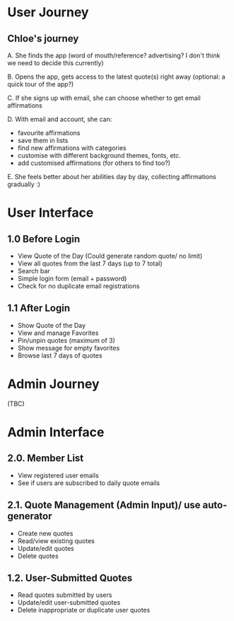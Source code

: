
# User Journey
## Chloe's journey

A. She finds the app (word of mouth/reference? advertising? I don't think we need to decide this currently)

B. Opens the app, gets access to the latest quote(s) right away (optional: a quick tour of the app?)

C. If she signs up with email, she can choose whether to get email affirmations

D. With email and account, she can:
- favourite affirmations
- save them in lists
- find new affirmations with categories
- customise with different background themes, fonts, etc.
- add customised affirmations (for others to find too?)

E. She feels better about her abilities day by day, collecting affirmations gradually :)
# User Interface
## 1.0 Before Login
- View Quote of the Day (Could generate random quote/ no limit)
- View all quotes from the last 7 days (up to 7 total)
- Search bar 
- Simple login form (email + password)
- Check for no duplicate email registrations

## 1.1 After Login
- Show Quote of the Day
- View and manage Favorites
- Pin/unpin quotes (maximum of 3)
- Show message for empty favorites
- Browse last 7 days of quotes

# Admin Journey
(TBC)
# Admin Interface
## 2.0. Member List
- View registered user emails
- See if users are subscribed to daily quote emails

## 2.1. Quote Management (Admin Input)/ use auto-generator
- Create new quotes
- Read/view existing quotes
- Update/edit quotes
- Delete quotes

## 1.2. User-Submitted Quotes
- Read quotes submitted by users
- Update/edit user-submitted quotes
- Delete inappropriate or duplicate user quotes
